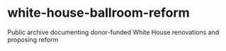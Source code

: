 # white-house-ballroom-reform
Public archive documenting donor-funded White House renovations and proposing reform
